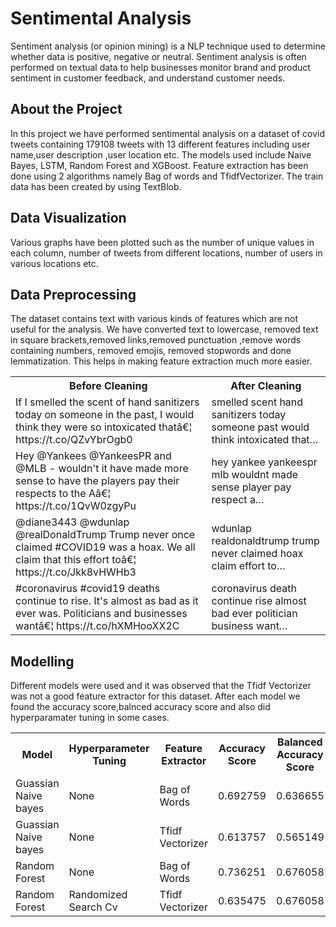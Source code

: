 # Sentimental Analysis

Sentiment analysis (or opinion mining) is a NLP technique used to determine whether data is positive, negative or neutral. Sentiment analysis is often performed on textual data to help businesses monitor brand and product sentiment in customer feedback, and understand customer needs.

## About the Project

In this project we have performed sentimental analysis on a dataset of covid tweets containing 179108 tweets with 13 different features including user name,user description ,user location etc.
The models used include Naive Bayes, LSTM, Random Forest and XGBoost.
Feature extraction has been done using 2 algorithms namely Bag of words and TfidfVectorizer.
The train data has been created by using TextBlob.
  
## Data Visualization
 Various graphs have been plotted such as the number of unique values in each column, number of tweets from different locations, number of users in various locations etc.
 

## Data Preprocessing
The dataset contains text with various kinds of features which are not useful for the analysis.
We have converted text to lowercase, removed text in square brackets,removed links,removed punctuation
,remove words containing numbers, removed emojis, removed stopwords and done lemmatization. This helps in making feature extraction much more easier.

<body>
    <table>
        <tr border: 1.5px solid black border-collapse: collapse>
            <th>Before Cleaning </th>
            <th>After Cleaning</th>
        </tr>
        <tr>
            <td>If I smelled the scent of hand sanitizers today on someone in the past, I would think they were so
                intoxicated thatâ€¦ https://t.co/QZvYbrOgb0
            </td>
            <td>smelled scent hand sanitizers today someone past would think intoxicated that…</td>
        </tr>
        <tr>
            <td>Hey @Yankees @YankeesPR and @MLB - wouldn't it have made more sense to have the players pay their
                respects to the Aâ€¦ https://t.co/1QvW0zgyPu</td>
            <td>hey yankee yankeespr mlb wouldnt made sense player pay respect a…</td>
        </tr>
        <tr>
            <td>@diane3443 @wdunlap @realDonaldTrump Trump never once claimed #COVID19 was a hoax. We all claim that
                this effort toâ€¦ https://t.co/Jkk8vHWHb3</td>
            <td>wdunlap realdonaldtrump trump never claimed hoax claim effort to…</td>
        </tr>
        <tr>
            <td>#coronavirus #covid19 deaths continue to rise. It's almost as bad as it ever was. Politicians and
                businesses wantâ€¦ https://t.co/hXMHooXX2C</td>
            <td>coronavirus death continue rise almost bad ever politician business want…</td>
        </tr>
    </table>
</body>

## Modelling 
Different models were used and it was observed that the Tfidf Vectorizer was not a good feature extractor for this dataset.
After each model we found the accuracy score,balnced accuracy score and also did hyperparamater tuning in some cases.
<body>
    <table>
        <tr k>
            <th>Model </th>
            <th>Hyperparameter Tuning</th>
            <th>Feature Extractor </th>
            <th>Accuracy Score</th>
            <th>Balanced Accuracy Score</th>
        </tr>
        <tr>
            <td>Guassian Naive bayes	
            </td>
            <td>None</td>
            <td>Bag of Words
            </td>
            <td>0.692759</td>
            <td>0.636655</td>
        </tr>
        <tr>
            <td>Guassian Naive bayes	</td>
            <td>None</td>
            <td>Tfidf Vectorizer</td>
              <td>0.613757	</td>
              <td>0.565149</td>
        </tr>
        <tr>
            <td>Random Forest</td>
            <td>None</td>
            <td>Bag of Words
            </td>
              <td>0.736251</td>
              <td>0.676058</td>
        </tr>
        <tr>
            <td>Random Forest</td>
            <td>Randomized Search Cv	</td>
            <td>Tfidf Vectorizer
            </td>
              <td>0.635475</td>
              <td>0.676058</td>
        </tr>
    </table>
</body>


